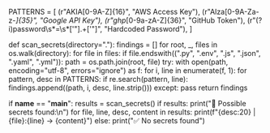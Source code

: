 PATTERNS = [
    (r"AKIA[0-9A-Z]{16}", "AWS Access Key"),
    (r"AIza[0-9A-Za-z-_]{35}", "Google API Key"),
    (r"ghp_[0-9a-zA-Z]{36}", "GitHub Token"),
    (r"(?i)password\s*=\s*['\"].+['\"]", "Hardcoded Password"),
]

def scan_secrets(directory="."):
    findings = []
    for root, _, files in os.walk(directory):
        for file in files:
            if file.endswith((".py", ".env", ".js", ".json", ".yaml", ".yml")):
                path = os.path.join(root, file)
                try:
                    with open(path, encoding="utf-8", errors="ignore") as f:
                        for i, line in enumerate(f, 1):
                            for pattern, desc in PATTERNS:
                                if re.search(pattern, line):
                                    findings.append((path, i, desc, line.strip()))
                except:
                    pass
    return findings

if __name__ == "__main__":
    results = scan_secrets()
    if results:
        print("🚨 Possible secrets found:\n")
        for file, line, desc, content in results:
            print(f"{desc:20} | {file}:{line} -> {content}")
    else:
        print("✅ No secrets found")
